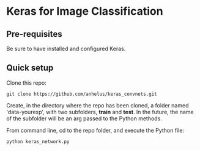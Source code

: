 # Keras for Image Classification

## Pre-requisites

Be sure to have installed and configured Keras.

## Quick setup

Clone this repo:

    git clone https://github.com/anhelus/keras_convnets.git

Create, in the directory where the repo has been cloned, a folder named 'data-yourexp', with two subfolders, **train** and **test**. In the future, the name of the subfolder will be an arg passed to the Python methods.

From command line, cd to the repo folder, and execute the Python file:

    python keras_network.py
